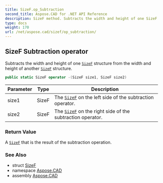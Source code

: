 ```yaml
---
title: SizeF.op_Subtraction
second_title: Aspose.CAD for .NET API Reference
description: SizeF method. Subtracts the width and height of one SizeF structure from the width and height of another SizeF structure
type: docs
weight: 170
url: /net/aspose.cad/sizef/op_subtraction/
---
```

## SizeF Subtraction operator

Subtracts the width and height of one [`SizeF`](../) structure from the width and height of another [`SizeF`](../) structure.

```csharp
public static SizeF operator -(SizeF size1, SizeF size2)
```

| Parameter | Type | Description |
| --- | --- | --- |
| size1 | SizeF | The [`SizeF`](../) on the left side of the subtraction operator. |
| size2 | SizeF | The [`SizeF`](../) on the right side of the subtraction operator. |

### Return Value

A [`SizeF`](../) that is the result of the subtraction operation.

### See Also

* struct [SizeF](../)
* namespace [Aspose.CAD](../../../aspose.cad/)
* assembly [Aspose.CAD](../../../)


